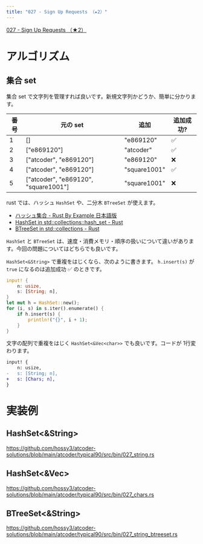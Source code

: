 ```yaml
---
title: "027 - Sign Up Requests （★2）"
---
```


[027 \- Sign Up Requests （★2）](https://atcoder.jp/contests/typical90/tasks/typical90_aa)


# アルゴリズム

## 集合 set

集合 set で文字列を管理すれば良いです。新規文字列かどうか、簡単に分かります。

|番号|元の set|追加|追加成功?|
|---|---|---|---|
|1|[]|"e869120"|✅|
|2|["e869120"]|"atcoder"|✅|
|3|["atcoder", "e869120"]|"e869120"|❌|
|4|["atcoder", "e869120"]|"square1001"|✅|
|5|["atcoder", "e869120", "square1001"]|"square1001"|❌|

rust では、ハッシュ `HashSet` や、二分木 `BTreeSet` が使えます。

* [ハッシュ集合 \- Rust By Example 日本語版](https://doc.rust-jp.rs/rust-by-example-ja/std/hash/hashset.html)
* [HashSet in std::collections::hash\_set \- Rust](https://doc.rust-lang.org/std/collections/hash_set/struct.HashSet.html)
* [BTreeSet in std::collections \- Rust](https://doc.rust-lang.org/std/collections/struct.BTreeSet.html)

`HashSet` と `BTreeSet` は、速度・消費メモリ・順序の扱いについて違いがあります。今回の問題についてはどちらでも良いです。

`HashSet<&String>` で重複をはじくなら、次のように書きます。 `h.insert(s)` が `true` になるのは追加成功 ✅ のときです。

```rust
input! {
    n: usize,
    s: [String; n],
}
let mut h = HashSet::new();
for (i, s) in s.iter().enumerate() {
    if h.insert(s) {
        println!("{}", i + 1);
    }
}
```

文字の配列で重複をはじく `HashSet<&Vec<char>>` でも良いです。コードが 1行変わります。

```diff rust
input! {
    n: usize,
-   s: [String; n],
+   s: [Chars; n],
}
```

# 実装例

## HashSet<&String>
https://github.com/hossy3/atcoder-solutions/blob/main/atcoder/typical90/src/bin/027_string.rs

## HashSet<&Vec<char>>
https://github.com/hossy3/atcoder-solutions/blob/main/atcoder/typical90/src/bin/027_chars.rs

## BTreeSet<&String>
https://github.com/hossy3/atcoder-solutions/blob/main/atcoder/typical90/src/bin/027_string_btreeset.rs
